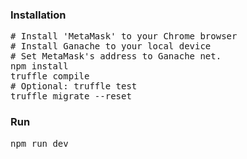 ### Installation
<pre>
# Install 'MetaMask' to your Chrome browser
# Install Ganache to your local device
# Set MetaMask's address to Ganache net.
npm install
truffle compile
# Optional: truffle test
truffle migrate --reset
</pre>

### Run
<pre>
npm run dev
</pre>